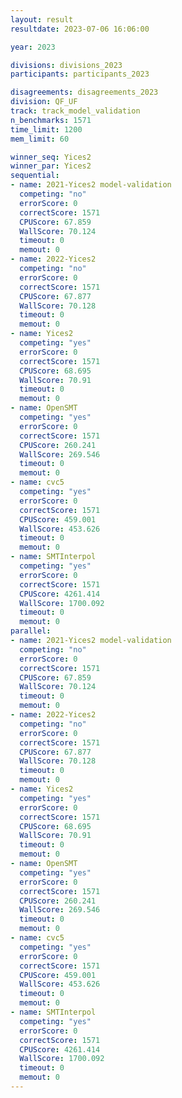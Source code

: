 ```yaml
---
layout: result
resultdate: 2023-07-06 16:06:00

year: 2023

divisions: divisions_2023
participants: participants_2023

disagreements: disagreements_2023
division: QF_UF
track: track_model_validation
n_benchmarks: 1571
time_limit: 1200
mem_limit: 60

winner_seq: Yices2
winner_par: Yices2
sequential:
- name: 2021-Yices2 model-validation
  competing: "no"
  errorScore: 0
  correctScore: 1571
  CPUScore: 67.859
  WallScore: 70.124
  timeout: 0
  memout: 0
- name: 2022-Yices2
  competing: "no"
  errorScore: 0
  correctScore: 1571
  CPUScore: 67.877
  WallScore: 70.128
  timeout: 0
  memout: 0
- name: Yices2
  competing: "yes"
  errorScore: 0
  correctScore: 1571
  CPUScore: 68.695
  WallScore: 70.91
  timeout: 0
  memout: 0
- name: OpenSMT
  competing: "yes"
  errorScore: 0
  correctScore: 1571
  CPUScore: 260.241
  WallScore: 269.546
  timeout: 0
  memout: 0
- name: cvc5
  competing: "yes"
  errorScore: 0
  correctScore: 1571
  CPUScore: 459.001
  WallScore: 453.626
  timeout: 0
  memout: 0
- name: SMTInterpol
  competing: "yes"
  errorScore: 0
  correctScore: 1571
  CPUScore: 4261.414
  WallScore: 1700.092
  timeout: 0
  memout: 0
parallel:
- name: 2021-Yices2 model-validation
  competing: "no"
  errorScore: 0
  correctScore: 1571
  CPUScore: 67.859
  WallScore: 70.124
  timeout: 0
  memout: 0
- name: 2022-Yices2
  competing: "no"
  errorScore: 0
  correctScore: 1571
  CPUScore: 67.877
  WallScore: 70.128
  timeout: 0
  memout: 0
- name: Yices2
  competing: "yes"
  errorScore: 0
  correctScore: 1571
  CPUScore: 68.695
  WallScore: 70.91
  timeout: 0
  memout: 0
- name: OpenSMT
  competing: "yes"
  errorScore: 0
  correctScore: 1571
  CPUScore: 260.241
  WallScore: 269.546
  timeout: 0
  memout: 0
- name: cvc5
  competing: "yes"
  errorScore: 0
  correctScore: 1571
  CPUScore: 459.001
  WallScore: 453.626
  timeout: 0
  memout: 0
- name: SMTInterpol
  competing: "yes"
  errorScore: 0
  correctScore: 1571
  CPUScore: 4261.414
  WallScore: 1700.092
  timeout: 0
  memout: 0
---
```

